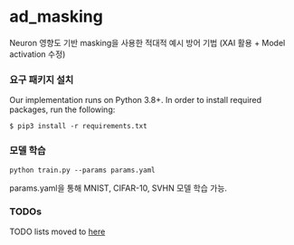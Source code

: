 # ad_masking
Neuron 영향도 기반 masking을 사용한 적대적 예시 방어 기법 (XAI 활용 + Model activation 수정)

### 요구 패키지 설치
Our implementation runs on Python 3.8+. In order to install required packages, run the following:
```
$ pip3 install -r requirements.txt
```

### 모델 학습
```
python train.py --params params.yaml
```
params.yaml을 통해 MNIST, CIFAR-10, SVHN 모델 학습 가능.

### TODOs
TODO lists moved to [here](./TODOs.md)